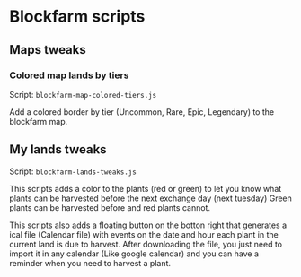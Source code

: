 # Blockfarm scripts

## Maps tweaks

### Colored map lands by tiers

Script: `blockfarm-map-colored-tiers.js`

Add a colored border by tier (Uncommon, Rare, Epic, Legendary) to the blockfarm map.

## My lands tweaks

Script: `blockfarm-lands-tweaks.js`

This scripts adds a color to the plants (red or green) to let you know what plants can be harvested before the next exchange day (next tuesday) Green plants can be harvested before and red plants cannot.

This scripts also adds a floating button on the botton right that generates a ical file (Calendar file) with events on the date and hour each plant in the current land is due to harvest. After downloading the file, you just need to import it in any calendar (Like google calendar) and you can have a reminder when you need to harvest a plant.
